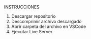   INSTRUCCIONES
1. Descargar repositorio
2. Descomprimir archivo descargado
3. Abrir carpeta del archivo en VSCode
4. Ejecutar Live Server 
